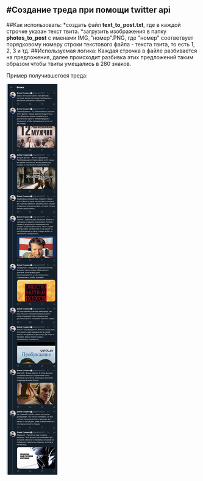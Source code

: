 #Создание треда при помощи twitter api
---
##Как использовать:
*создать файл **text_to_post.txt**, где в каждой строчке указан текст твита. 
*загрузить изображения в папку **photos_to_post** с именами IMG_"номер".PNG, где "номер" соответвует порядковому номеру строки текстового файла - текста твита, то есть 1, 2, 3 и тд.
##Используемая логика:
Каждая строчка в файле разбивается на предложения, далее происходит разбивка этих предложений таким образом чтобы твиты умещались в 280 знаков.

Пример получившегося треда: 

![image](demonstration.png)